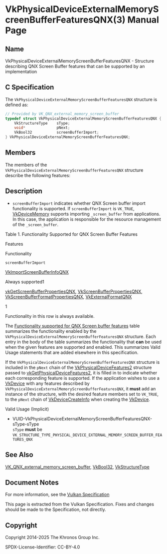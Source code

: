 # VkPhysicalDeviceExternalMemoryScreenBufferFeaturesQNX(3) Manual Page

## Name

VkPhysicalDeviceExternalMemoryScreenBufferFeaturesQNX - Structure describing QNX Screen Buffer features that can be supported by an implementation



## [](#_c_specification)C Specification

The `VkPhysicalDeviceExternalMemoryScreenBufferFeaturesQNX` structure is defined as:

```c++
// Provided by VK_QNX_external_memory_screen_buffer
typedef struct VkPhysicalDeviceExternalMemoryScreenBufferFeaturesQNX {
    VkStructureType    sType;
    void*              pNext;
    VkBool32           screenBufferImport;
} VkPhysicalDeviceExternalMemoryScreenBufferFeaturesQNX;
```

## [](#_members)Members

The members of the `VkPhysicalDeviceExternalMemoryScreenBufferFeaturesQNX` structure describe the following features:

## [](#_description)Description

- []()`screenBufferImport` indicates whether QNX Screen buffer import functionality is supported. If `screenBufferImport` is `VK_TRUE`, [VkDeviceMemory](https://registry.khronos.org/vulkan/specs/latest/man/html/VkDeviceMemory.html) supports importing `_screen_buffer` from applications. In this case, the application is responsible for the resource management of the `_screen_buffer`.

Table 1. Functionality Supported for QNX Screen Buffer Features

Features

Functionality

`screenBufferImport`

[VkImportScreenBufferInfoQNX](https://registry.khronos.org/vulkan/specs/latest/man/html/VkImportScreenBufferInfoQNX.html)

Always supported1

[vkGetScreenBufferPropertiesQNX](https://registry.khronos.org/vulkan/specs/latest/man/html/vkGetScreenBufferPropertiesQNX.html), [VkScreenBufferPropertiesQNX](https://registry.khronos.org/vulkan/specs/latest/man/html/VkScreenBufferPropertiesQNX.html), [VkScreenBufferFormatPropertiesQNX](https://registry.khronos.org/vulkan/specs/latest/man/html/VkScreenBufferFormatPropertiesQNX.html), [VkExternalFormatQNX](https://registry.khronos.org/vulkan/specs/latest/man/html/VkExternalFormatQNX.html)

1

Functionality in this row is always available.

The [Functionality supported for QNX Screen buffer features](https://registry.khronos.org/vulkan/specs/latest/html/vkspec.html#features-externalscreenbuffer-table) table summarizes the functionality enabled by the `VkPhysicalDeviceExternalMemoryScreenBufferFeaturesQNX` structure. Each entry in the body of the table summarizes the functionality that **can** be used when the given features are supported and enabled. This summarizes Valid Usage statements that are added elsewhere in this specification.

If the `VkPhysicalDeviceExternalMemoryScreenBufferFeaturesQNX` structure is included in the `pNext` chain of the [VkPhysicalDeviceFeatures2](https://registry.khronos.org/vulkan/specs/latest/man/html/VkPhysicalDeviceFeatures2.html) structure passed to [vkGetPhysicalDeviceFeatures2](https://registry.khronos.org/vulkan/specs/latest/man/html/vkGetPhysicalDeviceFeatures2.html), it is filled in to indicate whether each corresponding feature is supported. If the application wishes to use a [VkDevice](https://registry.khronos.org/vulkan/specs/latest/man/html/VkDevice.html) with any features described by `VkPhysicalDeviceExternalMemoryScreenBufferFeaturesQNX`, it **must** add an instance of the structure, with the desired feature members set to `VK_TRUE`, to the `pNext` chain of [VkDeviceCreateInfo](https://registry.khronos.org/vulkan/specs/latest/man/html/VkDeviceCreateInfo.html) when creating the [VkDevice](https://registry.khronos.org/vulkan/specs/latest/man/html/VkDevice.html).

Valid Usage (Implicit)

- [](#VUID-VkPhysicalDeviceExternalMemoryScreenBufferFeaturesQNX-sType-sType)VUID-VkPhysicalDeviceExternalMemoryScreenBufferFeaturesQNX-sType-sType  
  `sType` **must** be `VK_STRUCTURE_TYPE_PHYSICAL_DEVICE_EXTERNAL_MEMORY_SCREEN_BUFFER_FEATURES_QNX`

## [](#_see_also)See Also

[VK\_QNX\_external\_memory\_screen\_buffer](https://registry.khronos.org/vulkan/specs/latest/man/html/VK_QNX_external_memory_screen_buffer.html), [VkBool32](https://registry.khronos.org/vulkan/specs/latest/man/html/VkBool32.html), [VkStructureType](https://registry.khronos.org/vulkan/specs/latest/man/html/VkStructureType.html)

## [](#_document_notes)Document Notes

For more information, see the [Vulkan Specification](https://registry.khronos.org/vulkan/specs/latest/html/vkspec.html#VkPhysicalDeviceExternalMemoryScreenBufferFeaturesQNX)

This page is extracted from the Vulkan Specification. Fixes and changes should be made to the Specification, not directly.

## [](#_copyright)Copyright

Copyright 2014-2025 The Khronos Group Inc.

SPDX-License-Identifier: CC-BY-4.0